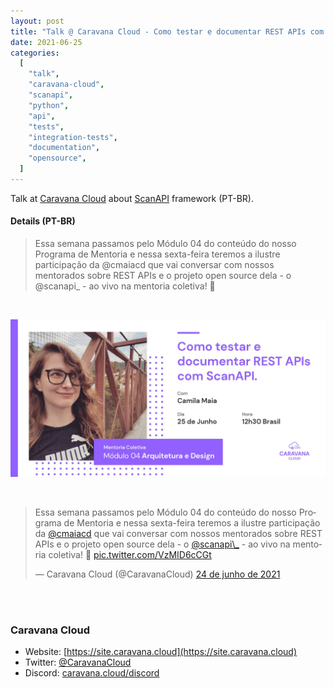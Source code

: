 ```yaml
---
layout: post
title: "Talk @ Caravana Cloud - Como testar e documentar REST APIs com ScanAPI"
date: 2021-06-25
categories:
  [
    "talk",
    "caravana-cloud",
    "scanapi",
    "python",
    "api",
    "tests",
    "integration-tests",
    "documentation",
    "opensource",
  ]
---
```


Talk at [Caravana Cloud](http://site.caravana.cloud) about [ScanAPI](https://scanapi.dev) framework
(PT-BR).

#### Details (PT-BR)

> Essa semana passamos pelo Módulo 04 do conteúdo do nosso Programa de Mentoria e nessa sexta-feira
> teremos a ilustre participação da @cmaiacd que vai conversar com nossos mentorados sobre REST
> APIs e o projeto open source dela - o @scanapi\_ - ao vivo na mentoria coletiva! 🤩

<br>
<p><img src="/assets/images/talk-at-caravana-cloud.jpg" alt="Caravana Cloud Banner " /></p>

<br>
<blockquote class="twitter-tweet" data-lang="pt" data-theme="light"><p lang="pt" dir="ltr">Essa semana passamos pelo Módulo 04 do conteúdo do nosso Programa de Mentoria e nessa sexta-feira teremos a ilustre participação da <a href="https://twitter.com/cmaiacd?ref_src=twsrc%5Etfw">@cmaiacd</a> que vai conversar com nossos mentorados sobre REST APIs e o projeto open source dela - o <a href="https://twitter.com/scanapi_?ref_src=twsrc%5Etfw">@scanapi\_</a> - ao vivo na mentoria coletiva! 🤩 <a href="https://t.co/VzMID6cCGt">pic.twitter.com/VzMID6cCGt</a></p>&mdash; Caravana Cloud (@CaravanaCloud) <a href="https://twitter.com/CaravanaCloud/status/1408084280497127426?ref_src=twsrc%5Etfw">24 de junho de 2021</a></blockquote> <script async src="https://platform.twitter.com/widgets.js" charset="utf-8"></script>

<br><script async class="speakerdeck-embed" data-id="22a40461050d45ee859459dcd906fb69" data-ratio="1.77777777777778" src="//speakerdeck.com/assets/embed.js"></script><br>

### Caravana Cloud

- Website: [https://site.caravana.cloud](https://site.caravana.cloud)
- Twitter: [@CaravanaCloud](https://twitter.com/CaravanaCloud)
- Discord: [caravana.cloud/discord](caravana.cloud/discord)
